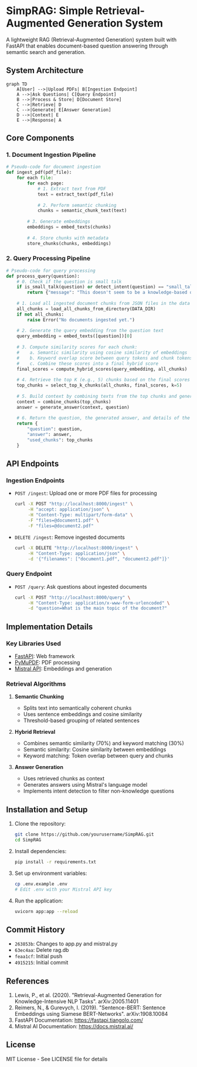 # SimpRAG: Simple Retrieval-Augmented Generation System

A lightweight RAG (Retrieval-Augmented Generation) system built with FastAPI that enables document-based question answering through semantic search and generation.

## System Architecture

```mermaid
graph TD
    A[User] -->|Upload PDFs| B[Ingestion Endpoint]
    A -->|Ask Questions| C[Query Endpoint]
    B -->|Process & Store| D[Document Store]
    C -->|Retrieve| D
    C -->|Generate| E[Answer Generation]
    D -->|Context| E
    E -->|Response| A
```

## Core Components

### 1. Document Ingestion Pipeline
```python
# Pseudo-code for document ingestion
def ingest_pdf(pdf_file):
    for each file:
        for each page:
            # 1. Extract text from PDF
            text = extract_text(pdf_file)
    
            # 2. Perform semantic chunking
            chunks = semantic_chunk_text(text)
    
        # 3. Generate embeddings
        embeddings = embed_texts(chunks)
        
        # 4. Store chunks with metadata
        store_chunks(chunks, embeddings)
```

### 2. Query Processing Pipeline
```python
# Pseudo-code for query processing
def process_query(question):
    # 0. Check if the question is small talk
    if is_small_talk(question) or detect_intent(question) == "small_talk":
        return {"message": "This doesn't seem to be a knowledge-based question."}
    
    # 1. Load all ingested document chunks from JSON files in the data directory
    all_chunks = load_all_chunks_from_directory(DATA_DIR)
    if not all_chunks:
        raise Error("No documents ingested yet.")
    
    # 2. Generate the query embedding from the question text
    query_embedding = embed_texts([question])[0]
    
    # 3. Compute similarity scores for each chunk:
    #    a. Semantic similarity using cosine similarity of embeddings
    #    b. Keyword overlap score between query tokens and chunk tokens
    #    c. Combine these scores into a final hybrid score
    final_scores = compute_hybrid_scores(query_embedding, all_chunks)
    
    # 4. Retrieve the top K (e.g., 5) chunks based on the final scores
    top_chunks = select_top_k_chunks(all_chunks, final_scores, k=5)
    
    # 5. Build context by combining texts from the top chunks and generate the answer
    context = combine_chunks(top_chunks)
    answer = generate_answer(context, question)
    
    # 6. Return the question, the generated answer, and details of the used chunks
    return {
        "question": question,
        "answer": answer,
        "used_chunks": top_chunks
    }
```

## API Endpoints

### Ingestion Endpoints
- `POST /ingest`: Upload one or more PDF files for processing
  ```bash
  curl -X POST "http://localhost:8000/ingest" \
       -H "accept: application/json" \
       -H "Content-Type: multipart/form-data" \
       -F "files=@document1.pdf" \
       -F "files=@document2.pdf"
  ```

- `DELETE /ingest`: Remove ingested documents
  ```bash
  curl -X DELETE "http://localhost:8000/ingest" \
       -H "Content-Type: application/json" \
       -d '{"filenames": ["document1.pdf", "document2.pdf"]}'
  ```

### Query Endpoint
- `POST /query`: Ask questions about ingested documents
  ```bash
  curl -X POST "http://localhost:8000/query" \
       -H "Content-Type: application/x-www-form-urlencoded" \
       -d "question=What is the main topic of the document?"
  ```

## Implementation Details

### Key Libraries Used
- [FastAPI](https://fastapi.tiangolo.com/): Web framework
- [PyMuPDF](https://pymupdf.readthedocs.io/): PDF processing
- [Mistral API](https://mistral.ai/): Embeddings and generation

### Retrieval Algorithms
1. **Semantic Chunking**
   - Splits text into semantically coherent chunks
   - Uses sentence embeddings and cosine similarity
   - Threshold-based grouping of related sentences

2. **Hybrid Retrieval**
   - Combines semantic similarity (70%) and keyword matching (30%)
   - Semantic similarity: Cosine similarity between embeddings
   - Keyword matching: Token overlap between query and chunks

3. **Answer Generation**
   - Uses retrieved chunks as context
   - Generates answers using Mistral's language model
   - Implements intent detection to filter non-knowledge questions

## Installation and Setup

1. Clone the repository:
   ```bash
   git clone https://github.com/yourusername/SimpRAG.git
   cd SimpRAG
   ```

2. Install dependencies:
   ```bash
   pip install -r requirements.txt
   ```

3. Set up environment variables:
   ```bash
   cp .env.example .env
   # Edit .env with your Mistral API key
   ```

4. Run the application:
   ```bash
   uvicorn app:app --reload
   ```

## Commit History

- `263853b`: Changes to app.py and mistral.py
- `63ec4aa`: Delete rag.db
- `feaa1cf`: Initial push
- `4915215`: Initial commit

## References

1. Lewis, P., et al. (2020). "Retrieval-Augmented Generation for Knowledge-Intensive NLP Tasks". arXiv:2005.11401
2. Reimers, N., & Gurevych, I. (2019). "Sentence-BERT: Sentence Embeddings using Siamese BERT-Networks". arXiv:1908.10084
3. FastAPI Documentation: https://fastapi.tiangolo.com/
4. Mistral AI Documentation: https://docs.mistral.ai/

## License

MIT License - See LICENSE file for details
